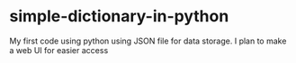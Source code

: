 # simple-dictionary-in-python
My first code using python using JSON file for data storage.
I plan to make a web UI for easier access
